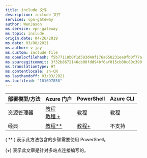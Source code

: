 ```yaml
---
title: include 文件
description: include 文件
services: vpn-gateway
author: WenJason
ms.service: vpn-gateway
ms.topic: include
origin.date: 04/26/2019
ms.date: 03/08/2021
ms.author: v-jay
ms.custom: include file
ms.openlocfilehash: f5b77110b0f1d503d49f176a650231ea9fb0f77a
ms.sourcegitcommit: 3f32b8672146cb08fdd94bf6af015cb08c80c390
ms.translationtype: HT
ms.contentlocale: zh-CN
ms.lasthandoff: 03/03/2021
ms.locfileid: "101697858"
---
```

| **部署模型/方法** | **Azure 门户** | **PowerShell** | **Azure CLI** |
| --- | --- | --- | --- |
| 资源管理器 |[教程](../articles/vpn-gateway/tutorial-site-to-site-portal.md)<br>[教程 +](../articles/vpn-gateway/vpn-gateway-howto-multi-site-to-site-resource-manager-portal.md) |[教程](../articles/vpn-gateway/vpn-gateway-create-site-to-site-rm-powershell.md) | [教程](../articles/vpn-gateway/vpn-gateway-howto-site-to-site-resource-manager-cli.md) |
| 经典 |[教程**](../articles/vpn-gateway/vpn-gateway-howto-site-to-site-classic-portal.md) |[教程+](../articles/vpn-gateway/vpn-gateway-multi-site.md) | 不支持 |

( ** ) 表示此方法包含的步骤需要使用 PowerShell。

(+) 表示此文章是针对多站点连接编写的。
